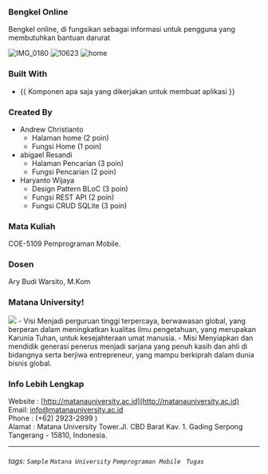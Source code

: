 ### Bengkel Online 
Bengkel online, di fungsikan sebagai informasi untuk pengguna yang membutuhkan bantuan darurat 

![IMG_0180](https://user-images.githubusercontent.com/55991755/69127030-0ddea780-0adc-11ea-9bfc-c6c95e7d95d6.jpeg)
![10623](https://user-images.githubusercontent.com/55991755/69127058-1cc55a00-0adc-11ea-928f-c6ea7f0b27f4.jpg)
![home](https://user-images.githubusercontent.com/55991755/69127060-1d5df080-0adc-11ea-9e79-366f9cf119e4.png)




### Built With
- {{ Komponen apa saja yang dikerjakan untuk membuat aplikasi }}

### Created By
- Andrew Christianto
    - Halaman home (2 poin)
    - Fungsi Home (1 poin)
- abigael Resandi
    - Halaman Pencarian (3 poin)
    - Fungsi Pencarian (2 poin)
- Haryanto Wijaya
    - Design Pattern BLoC (3 poin)
    - Fungsi REST API (2 poin)
    - Fungsi CRUD SQLite (3 poin)

### Mata Kuliah 
COE-5109 Pemprograman Mobile. 
### Dosen
Ary Budi Warsito, M.Kom
### Matana University!
<img src="http://matanauniversity.ac.id/website_lama/images/footer/Logo_mu_foot.png" />
- Visi 
Menjadi perguruan tinggi terpercaya, berwawasan global, yang berperan dalam meningkatkan kualitas ilmu pengetahuan, yang merupakan Karunia Tuhan, untuk kesejahteraan umat manusia.
- Misi 
Menyiapkan dan mendidik generasi penerus menjadi sarjana yang penuh kasih dan ahli di bidangnya serta berjiwa entrepreneur, yang mampu berkiprah dalam dunia bisnis global.

### Info Lebih Lengkap
Website : [http://matanauniversity.ac.id](http://matanauniversity.ac.id)  
Email: [info@matanauniversity.ac.id](mailto:info@matanauniversity.ac.id)  
Phone : (+62) 2923-2999 )  
Alamat : Matana University Tower.Jl. CBD Barat Kav. 1. Gading Serpong Tangerang - 15810, Indonesia.

---

###### tags: `Sample` `Matana University` `Pemprograman Mobile ` `Tugas` 
